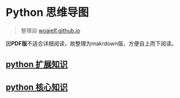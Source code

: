 # Python 思维导图

> 整理自 [woaielf.github.io](http://woaielf.github.io)

因**PDF版**不适合详细阅读，故整理为makrdown版，方便自上而下阅读。

## [python 扩展知识](python扩展.md)

## [python 核心知识](python核心.md)

